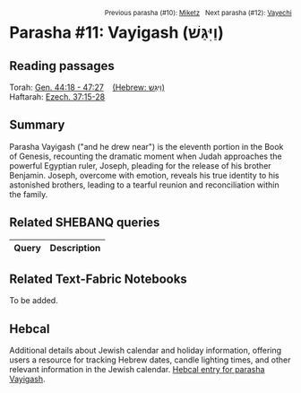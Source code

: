 <span style="float: right;"><sup>Previous parasha (#10): <a href="../09%20-%20Miketz/README.md#start">Miketz</a> &nbsp;&nbsp;Next parasha (#12): <a href="../12%20-%20Vayechi/README.md#start">Vayechi</a></sup></span>

# Parasha #11: Vayigash (וַיִּגַּשׁ) <a name="start"></a>

## Reading passages

Torah: [Gen. 44:18 - 47:27](https://www.stepbible.org/?q=version=NASB2020|reference=Gen.44:18-47:27&options=HNVUG) &nbsp;&nbsp; [(Hebrew: וַיִּגַּשׁ)](https://tikkun.io/#/p/vayigash)<br>
Haftarah: [Ezech. 37:15-28](https://www.stepbible.org/?q=version=NASB2020|reference=Eze.37:15-28&options=HNVUG)

## Summary

Parasha Vayigash ("and he drew near") is the eleventh portion in the Book of Genesis, recounting the dramatic moment when Judah approaches the powerful Egyptian ruler, Joseph, pleading for the release of his brother Benjamin. Joseph, overcome with emotion, reveals his true identity to his astonished brothers, leading to a tearful reunion and reconciliation within the family. 

## Related SHEBANQ queries

Query | Description
--- | ---


## Related Text-Fabric Notebooks

To be added.

## Hebcal

Additional details about Jewish calendar and holiday information, offering users a resource for tracking Hebrew dates, candle lighting times, and other relevant information in the Jewish calendar. [Hebcal entry for parasha Vayigash](https://www.hebcal.com/sedrot/vayigash).
